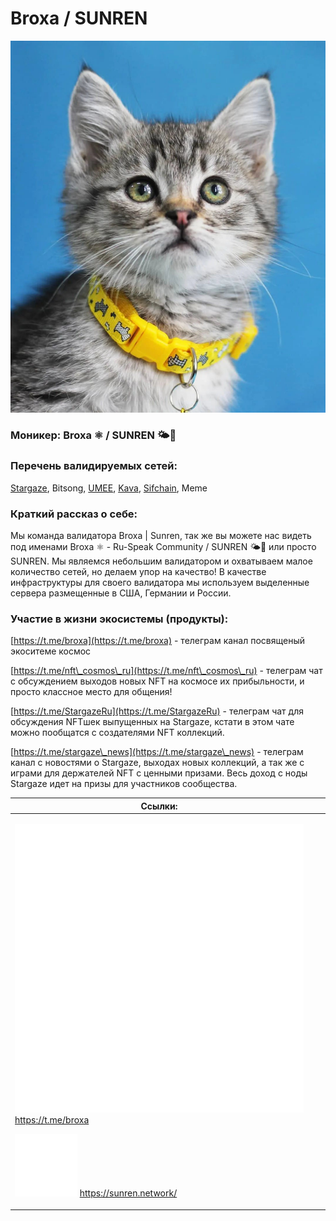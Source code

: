 # Broxa / SUNREN

<img src="../../.gitbook/assets/umeevaloper1t6x3s6std4uw5h0epmeexuldj3jvdgmpnttf4t.png" alt="" data-size="original">

### **Моникер:** Broxa ⚛️ / SUNREN 🌤️🐳

### **Перечень валидируемых сетей:**

[Stargaze](../../cosmobook/stargaze.md), Bitsong, [UMEE](../../readme/umee.md), [Kava](../../cosmobook/kava-network.md), [Sifchain](../../cosmobook/sifchain.md), Meme

### **Краткий рассказ о себе:**

Мы команда валидатора Broxa | Sunren, так же вы можете нас видеть под именами Broxa ⚛️ - Ru-Speak Community / SUNREN 🌤️🐳 или просто SUNREN. Мы являемся небольшим валидатором и охватываем малое количество сетей, но делаем упор на качество! В качестве инфраструктуры для своего валидатора мы используем выделенные сервера размещенные в США, Германии и России.

### **Участие в жизни экосистемы (продукты):**

[https://t.me/broxa](https://t.me/broxa) - телеграм канал посвященый экоситеме космос

[https://t.me/nft\_cosmos\_ru](https://t.me/nft\_cosmos\_ru) - телеграм чат с обсуждением выходов новых NFT на космосе их прибыльности, и просто классное место для общения!

[https://t.me/StargazeRu](https://t.me/StargazeRu) - телеграм чат для обсуждения NFTшек выпущенных на Stargaze, кстати в этом чате можно пообщатся с создателями NFT коллекций.

[https://t.me/stargaze\_news](https://t.me/stargaze\_news) - телеграм канал с новостями о Stargaze, выходах новых коллекций, а так же с играми для держателей NFT с ценными призами. Весь доход с ноды Stargaze идет на призы для участников сообщества.

<table><thead><tr><th>Ссылки:</th><th data-hidden></th><th data-hidden></th></tr></thead><tbody><tr><td><p><img src="../../.gitbook/assets/icons_wb-telegram.png" alt="" data-size="line"> <a href="https://t.me/broxa">https://t.me/broxa</a><a href="https://t.me/broxahttps://sunren.network/">
</a></p><p><img src="../../.gitbook/assets/icons_wb-web.png" alt="" data-size="line"> <a href="https://sunren.network/">https://sunren.network/</a></p></td><td></td><td></td></tr></tbody></table>
